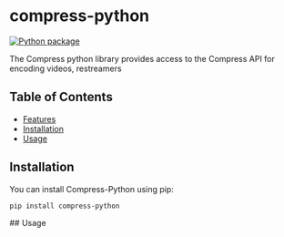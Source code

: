 # compress-python
[![Python package](https://github.com/HiWay-Media/compress-python/actions/workflows/python-package.yml/badge.svg)](https://github.com/HiWay-Media/compress-python/actions/workflows/python-package.yml)

The Compress python library provides access to the Compress API for encoding videos, restreamers

## Table of Contents

- [Features](#features)
- [Installation](#installation)
- [Usage](#usage)

## Installation

You can install Compress-Python using pip:

```shell
pip install compress-python
```

## Usage

